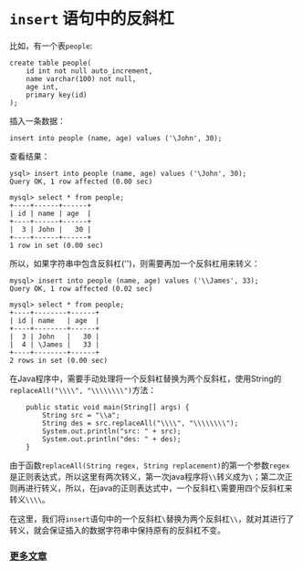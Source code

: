 #  `insert` 语句中的反斜杠
比如，有一个表`people`:

```
create table people(
    id int not null auto_increment,
    name varchar(100) not null,
    age int,
    primary key(id)
);
```
插入一条数据：

`insert into people (name, age) values ('\John', 30);`

查看结果：

```
ysql> insert into people (name, age) values ('\John', 30);
Query OK, 1 row affected (0.00 sec)

mysql> select * from people;
+----+------+------+
| id | name | age  |
+----+------+------+
|  3 | John |   30 |
+----+------+------+
1 row in set (0.00 sec)
```

所以，如果字符串中包含反斜杠('\')，则需要再加一个反斜杠用来转义：

```
mysql> insert into people (name, age) values ('\\James', 33);
Query OK, 1 row affected (0.02 sec)

mysql> select * from people;
+----+--------+------+
| id | name   | age  |
+----+--------+------+
|  3 | John   |   30 |
|  4 | \James |   33 |
+----+--------+------+
2 rows in set (0.00 sec)
```

在Java程序中，需要手动处理将一个反斜杠替换为两个反斜杠，使用String的`replaceAll("\\\\", "\\\\\\\\")`方法：

```
    public static void main(String[] args) {
        String src = "\\a";
        String des = src.replaceAll("\\\\", "\\\\\\\\");
        System.out.println("src: " + src);
        System.out.println("des: " + des);
    }
```

由于函数`replaceAll(String regex, String replacement)`的第一个参数`regex`是正则表达式，所以这里有两次转义，第一次java程序将`\\`转义成为`\`；第二次正则再进行转义，所以，在java的正则表达式中，一个反斜杠`\`需要用四个反斜杠来转义`\\\\`。

在这里，我们将`insert`语句中的一个反斜杠`\`替换为两个反斜杠`\\`，就对其进行了转义，就会保证插入的数据字符串中保持原有的反斜杠不变。

### [更多文章](https://github.com/YoungBear/MyBlog/blob/master/README.md)